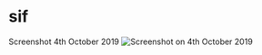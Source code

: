 # sif


Screenshot 4th October 2019
![Screenshot on 4th October 2019](/src/assets/final_screenshot?raw=true "Screenshot")